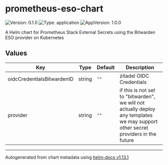 # prometheus-eso-chart

![Version: 0.1.0](https://img.shields.io/badge/Version-0.1.0-informational?style=flat-square) ![Type: application](https://img.shields.io/badge/Type-application-informational?style=flat-square) ![AppVersion: 1.0.0](https://img.shields.io/badge/AppVersion-1.0.0-informational?style=flat-square)

A Helm chart for Prometheus Stack External Secrets using the Bitwarden ESO provider on Kubernetes

## Values

| Key | Type | Default | Description |
|-----|------|---------|-------------|
| oidcCredentialsBitwardenID | string | `""` | zitadel OIDC Credentials |
| provider | string | `""` | if this is not set to "bitwarden", we will not actually deploy any templates we may support other secret providers in the future |

----------------------------------------------
Autogenerated from chart metadata using [helm-docs v1.13.1](https://github.com/norwoodj/helm-docs/releases/v1.13.1)
